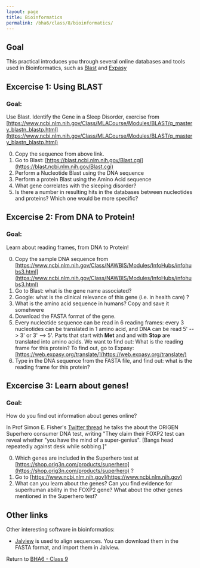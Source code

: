 ```yaml
---
layout: page
title: Bioinformatics
permalink: /bha6/class/8/bioinformatics/
---
```


## Goal

This practical introduces you through several online databases and tools used in Bioinformatics, such as [Blast](https://blast.ncbi.nlm.nih.gov/Blast.cgi) and [Expasy](https://web.expasy.org/translate/)

## Excercise 1: Using BLAST

### Goal:
Use Blast.
Identify the Gene in a Sleep Disorder, exercise from [https://www.ncbi.nlm.nih.gov/Class/MLACourse/Modules/BLAST/q_mastery_blastn_blastp.html](https://www.ncbi.nlm.nih.gov/Class/MLACourse/Modules/BLAST/q_mastery_blastn_blastp.html)

0. Copy the sequence from above link.
1. Go to Blast: [https://blast.ncbi.nlm.nih.gov/Blast.cgi](https://blast.ncbi.nlm.nih.gov/Blast.cgi)
2. Perform a Nucleotide Blast using the DNA sequence
3. Perform a protein Blast using the Amino Acid sequence
4. What gene correlates with the sleeping disorder?
5. Is there a number in resulting hits in the databases between nucleotides and proteins? Which one would be more specific?

## Excercise 2: From DNA to Protein!

### Goal:
Learn about reading frames, from DNA to Protein!

0. Copy the sample DNA sequence from [https://www.ncbi.nlm.nih.gov/Class/NAWBIS/Modules/InfoHubs/infohubs3.html](https://www.ncbi.nlm.nih.gov/Class/NAWBIS/Modules/InfoHubs/infohubs3.html)
1. Go to Blast: what is the gene name associated?
2. Google: what is the clinical relevance of this gene (i.e. in health care) ?
3. What is the amino acid sequence in humans? Copy and save it somehwere
4. Download the FASTA format of the gene.
5. Every nucleotide sequence can be read in 6 reading frames: every 3 nucleotides can be translated in 1 amino acid, and DNA can be read 5' --> 3' or 3' --> 5'. Parts that start with **Met** and and with **Stop** are translated into amino acids.
We want to find out: What is the reading frame for this protein?
To find out, go to Expasy: [https://web.expasy.org/translate/](https://web.expasy.org/translate/)
6. Type in the DNA sequence from the FASTA file, and find out: what is the reading frame for this protein?

## Excercise 3: Learn about genes!

### Goal:

How do you find out information about genes online?

In Prof Simon E. Fisher's [Twitter thread](https://twitter.com/ProfSimonFisher/status/1105121806921416707) he talks the about the ORIGEN Superhero consumer DNA test, writing "They claim their FOXP2 test can reveal whether "you have the mind of a super-genius". [Bangs head repeatedly against desk while sobbing.]"

0. Which genes are included in the Superhero test at [https://shop.orig3n.com/products/superhero](https://shop.orig3n.com/products/superhero) ?
1. Go to [https://www.ncbi.nlm.nih.gov](https://www.ncbi.nlm.nih.gov)
2. What can you learn about the genes? Can you find evidence for superhuman ability in the FOXP2 gene? What about the other genes mentioned in the Superhero test?


## Other links

Other interesting software in bioinformatics:

* [Jalview](http://www.jalview.org) is used to align sequences. You can download them in the FASTA format, and import them in Jalview. 

Return to [BHA6 - Class 9](/bha6/class/9/)
